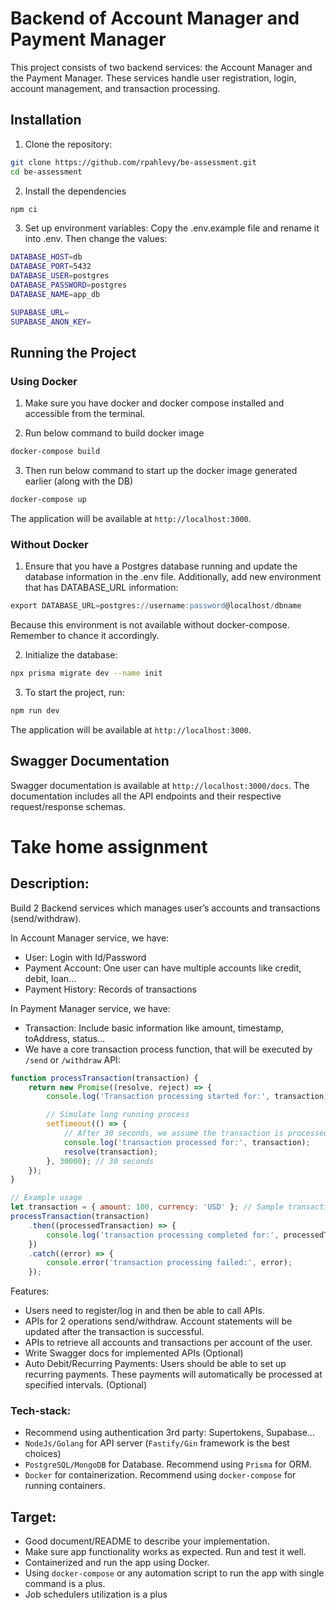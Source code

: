 # Backend of Account Manager and Payment Manager

This project consists of two backend services: the Account Manager and the Payment Manager. These services handle user registration, login, account management, and transaction processing.

## Installation

1. Clone the repository:

```bash
git clone https://github.com/rpahlevy/be-assessment.git
cd be-assessment
```

2. Install the dependencies

```bash
npm ci
```

3. Set up environment variables:
Copy the .env.example file and rename it into .env. Then change the values:
```bash
DATABASE_HOST=db
DATABASE_PORT=5432
DATABASE_USER=postgres
DATABASE_PASSWORD=postgres
DATABASE_NAME=app_db

SUPABASE_URL=
SUPABASE_ANON_KEY=
```

## Running the Project

### Using Docker

1. Make sure you have docker and docker compose installed and accessible from the terminal.

2. Run below command to build docker image
```bash
docker-compose build
```

3. Then run below command to start up the docker image generated earlier (along with the DB)
```bash
docker-compose up
```
The application will be available at `http://localhost:3000`.

### Without Docker

1. Ensure that you have a Postgres database running and update the database information in the .env file. Additionally, add new environment that has DATABASE_URL information:
```sql
export DATABASE_URL=postgres://username:password@localhost/dbname
```
Because this environment is not available without docker-compose. Remember to chance it accordingly.

2. Initialize the database:
```bash
npx prisma migrate dev --name init
```

3. To start the project, run:
```bash
npm run dev
```
The application will be available at `http://localhost:3000`.

## Swagger Documentation
Swagger documentation is available at `http://localhost:3000/docs`. The documentation includes all the API endpoints and their respective request/response schemas.



# Take home assignment


## Description:
Build 2 Backend services which manages user’s accounts and transactions (send/withdraw). 

In Account Manager service, we have:
- User: Login with Id/Password
- Payment Account: One user can have multiple accounts like credit, debit, loan...
- Payment History: Records of transactions

In Payment Manager service, we have:
- Transaction: Include basic information like amount, timestamp, toAddress, status...
- We have a core transaction process function, that will be executed by `/send` or `/withdraw` API:

```js
function processTransaction(transaction) {
    return new Promise((resolve, reject) => {
        console.log('Transaction processing started for:', transaction);

        // Simulate long running process
        setTimeout(() => {
            // After 30 seconds, we assume the transaction is processed successfully
            console.log('transaction processed for:', transaction);
            resolve(transaction);
        }, 30000); // 30 seconds
    });
}

// Example usage
let transaction = { amount: 100, currency: 'USD' }; // Sample transaction input
processTransaction(transaction)
    .then((processedTransaction) => {
        console.log('transaction processing completed for:', processedTransaction);
    })
    .catch((error) => {
        console.error('transaction processing failed:', error);
    });
```

Features:
- Users need to register/log in and then be able to call APIs.
- APIs for 2 operations send/withdraw. Account statements will be updated after the transaction is successful.
- APIs to retrieve all accounts and transactions per account of the user.
- Write Swagger docs for implemented APIs (Optional)
- Auto Debit/Recurring Payments: Users should be able to set up recurring payments. These payments will automatically be processed at specified intervals. (Optional)

### Tech-stack:
- Recommend using authentication 3rd party: Supertokens, Supabase...
- `NodeJs/Golang` for API server (`Fastify/Gin` framework is the best choices)
- `PostgreSQL/MongoDB` for Database. Recommend using `Prisma` for ORM.
- `Docker` for containerization. Recommend using `docker-compose` for running containers.
 
## Target:
- Good document/README to describe your implementation.
- Make sure app functionality works as expected. Run and test it well.
- Containerized and run the app using Docker.
- Using `docker-compose` or any automation script to run the app with single command is a plus.
- Job schedulers utilization is a plus
